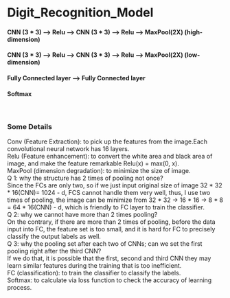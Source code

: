 # Digit_Recognition_Model
<h4> CNN (3 * 3) --> Relu --> CNN (3 * 3) --> Relu --> MaxPool(2X) (high-dimension) </h3>
<h4> CNN (3 * 3) --> Relu --> CNN (3 * 3) --> Relu --> MaxPool(2X) (low-dimension) </h3>
<h4> Fully Connected layer --> Fully Connected layer </h3>
<h4> Softmax </h3>
</br>
<h3>Some Details</h3>
<body>
Conv (Feature Extraction): to pick up the features from the image.Each convolutional neural network has 16 layers.
</br>
Relu (Feature enhancement):  to convert the white area and black area of image, and make the feature remarkable
          Relu(x) = max(0, x).
</br>
MaxPool (dimension degradation): to minimize the size of image.
</br>
Q 1: why the structure has 2 times of pooling not once?</br>
Since the FCs are only two, so if we just input original size of image 32 * 32  * 16(CNN)= 1024 - d, FCS cannot handle them very well, thus, I use two times of pooling, the image can be minimize from 32 * 32 -> 16 * 16 -> 8 * 8 = 64 * 16(CNN) - d, which is friendly to FC layer to train the classifier.
</br>
Q 2: why we cannot have more than 2 times pooling?</br>
On the contrary, if there are more than 2 times of pooling, before the data input into FC, the feature set is too small, and it is hard for FC to precisely classify the output labels as well.
</br>
Q 3: why the pooling set after each two of CNNs; can we set the first pooling right after the third CNN?</br>
If we do that, it is possible that the first, second and third CNN they may learn similar features during the training that is too inefficient.  
</br>     
FC (classification): to train the classifier to classify the labels.
</br>
Softmax: to calculate via loss function to check the accuracy of learning process.

